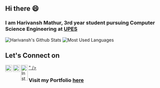 ## Hi there 😄
### I am Harivansh Mathur, 3rd year student pursuing Computer Science Engineering at <a href="https://www.upes.ac.in/">UPES</a>

![Harivansh's Github Stats](https://github-readme-stats.vercel.app/api?username=Harivansh8888&theme=vision-friendly-dark) ![Most Used Languages](https://github-readme-stats.vercel.app/api/top-langs/?username=Harivansh8888&layout=compact&theme=vision-friendly-dark) 

## Let's Connect on
<a href="https://www.linkedin.com/in/harivansh-mathur-a01736175/">
  <img align="left" alt="Linkedin" width="22px" src="https://cdn.jsdelivr.net/npm/simple-icons@v3/icons/linkedin.svg" />
</a>

<a href="https://twitter.com/Harivansh811">
  <img align="left" alt="Twitter" width="22px" src="https://cdn.jsdelivr.net/npm/simple-icons@v3/icons/twitter.svg" />
</a>

<a href="https://www.instagram.com/thisisharivansh/">
  <img align="left" alt="Instagram" width="22px" src="<svg xmlns="http://www.w3.org/2000/svg" x="0px" y="0px"
width="50" height="50"
viewBox="0 0 172 172"
style=" fill:#000000;"><g fill="none" fill-rule="nonzero" stroke="none" stroke-width="1" stroke-linecap="butt" stroke-linejoin="miter" stroke-miterlimit="10" stroke-dasharray="" stroke-dashoffset="0" font-family="none" font-weight="none" font-size="none" text-anchor="none" style="mix-blend-mode: normal"><path d="M0,172v-172h172v172z" fill="none"></path><g fill="#f12458"><path d="M55.04,10.32c-24.6648,0 -44.72,20.0552 -44.72,44.72v61.92c0,24.6648 20.0552,44.72 44.72,44.72h61.92c24.6648,0 44.72,-20.0552 44.72,-44.72v-61.92c0,-24.6648 -20.0552,-44.72 -44.72,-44.72zM127.28,37.84c3.784,0 6.88,3.096 6.88,6.88c0,3.784 -3.096,6.88 -6.88,6.88c-3.784,0 -6.88,-3.096 -6.88,-6.88c0,-3.784 3.096,-6.88 6.88,-6.88zM86,48.16c20.8808,0 37.84,16.9592 37.84,37.84c0,20.8808 -16.9592,37.84 -37.84,37.84c-20.8808,0 -37.84,-16.9592 -37.84,-37.84c0,-20.8808 16.9592,-37.84 37.84,-37.84zM86,55.04c-17.0624,0 -30.96,13.8976 -30.96,30.96c0,17.0624 13.8976,30.96 30.96,30.96c17.0624,0 30.96,-13.8976 30.96,-30.96c0,-17.0624 -13.8976,-30.96 -30.96,-30.96z"></path></g></g></svg>" />
  
</a>
<br/>

### Visit my Portfolio <a href="https://harivanshmathur.netlify.app">here</a>

<!--
**Harivansh8888/Harivansh8888** is a ✨ _special_ ✨ repository because its `README.md` (this file) appears on your GitHub profile.

Here are some ideas to get you started:

- 🔭 I’m currently working on ...
- 🌱 I’m currently learning ...
- 👯 I’m looking to collaborate on ...
- 🤔 I’m looking for help with ...
- 💬 Ask me about ...
- 📫 How to reach me: ...
- 😄 Pronouns: ...
- ⚡ Fun fact: ...
-->
